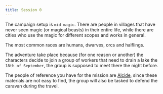 ```yaml
---
title: Session 0
---
```


The campaign setup is `mid magic`. There are people in villages that have never seen magic (or magical beasts) in their entire life, while there are cities who use the magic for different scopes and works in general.

The most common races are humans, dwarves, orcs and halflings.

The adventure take place because (for one reason or another) the characters decide to join a group of workers that need to drain a lake the `18th of September`, the group is supposed to meet there the night before.

The people of reference you have for the mission are [Alcide](/players/npc/alcide), since these materials are not easy to find, the group will also be tasked to defend the caravan during the travel.
